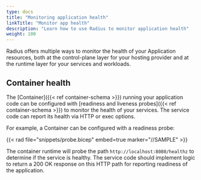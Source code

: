 ```yaml
---
type: docs
title: "Monitoring application health"
linkTitle: "Monitor app health"
description: "Learn how to use Radius to monitor application health"
weight: 100
---
```



Radius offers multiple ways to monitor the health of your Application resources, both at the control-plane layer for your hosting provider and at the runtime layer for your services and workloads.

## Container health

The [Container]({{< ref container-schema >}}) running your application code can be configured with [readiness and liveness probes]({{< ref container-schema >}}) to monitor the health of your services. The service code can report its health via HTTP or exec options.

For example, a Container can be configured with a readiness probe:

{{< rad file="snippets/probe.bicep" embed=true marker="//SAMPLE" >}}

The container runtime will probe the path `http://localhost:8080/healthz` to determine if the service is healthy. The service code should implement logic to return a 200 OK response on this HTTP path for reporting readiness of the application.
